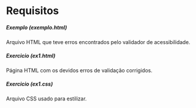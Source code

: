 # Requisitos

##### Exemplo (exemplo.html)

Arquivo HTML que teve erros encontrados pelo validador de acessibilidade.

##### Exercicio (ex1.html)

Página HTML com os devidos erros de validação corrigidos.

##### Exercicio (ex1.css)

Arquivo CSS usado para estilizar.
